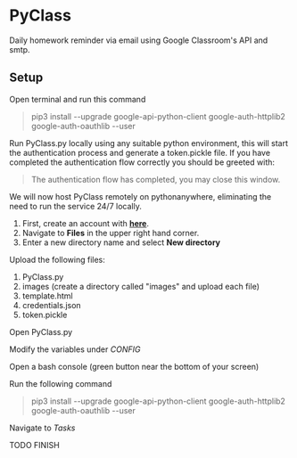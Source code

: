 # PyClass
Daily homework reminder via email using Google Classroom's API and smtp.

## Setup

Open terminal and run this command 

> pip3 install --upgrade google-api-python-client google-auth-httplib2 google-auth-oauthlib --user

Run PyClass.py locally using any suitable python environment, this will start the authentication process and generate a token.pickle file. If you have completed the authentication flow correctly you should be greeted with:

> The authentication flow has completed, you may close this window.

We will now host PyClass remotely on pythonanywhere, eliminating the need to run the service 24/7 locally.

1. First, create an account with **[here](https://www.pythonanywhere.com/registration/register/beginner/)**.
2. Navigate to **Files** in the upper right hand corner.
3. Enter a new directory name and select **New directory**

Upload the following files:
	
1. PyClass.py
2. images (create a directory called "images" and upload each file)
3. template.html
4. credentials.json
5. token.pickle

Open PyClass.py

Modify the variables under *CONFIG*

Open a bash console (green button near the bottom of your screen)

Run the following command

> pip3 install --upgrade google-api-python-client google-auth-httplib2 google-auth-oauthlib --user

Navigate to *Tasks*


TODO FINISH
